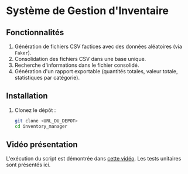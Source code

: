 # Système de Gestion d'Inventaire

## Fonctionnalités
1. Génération de fichiers CSV factices avec des données aléatoires (via `Faker`).
2. Consolidation des fichiers CSV dans une base unique.
3. Recherche d'informations dans le fichier consolidé.
4. Génération d'un rapport exportable (quantités totales, valeur totale, statistiques par catégorie).

## Installation
1. Clonez le dépôt :
   ```bash
   git clone <URL_DU_DEPOT>
   cd inventory_manager
## Vidéo présentation
L'exécution du script est démontrée dans [cette vidéo](https://github.com/seignif/script-perso/blob/main/videoScrip.mkv). Les tests unitaires sont présentés ici.

